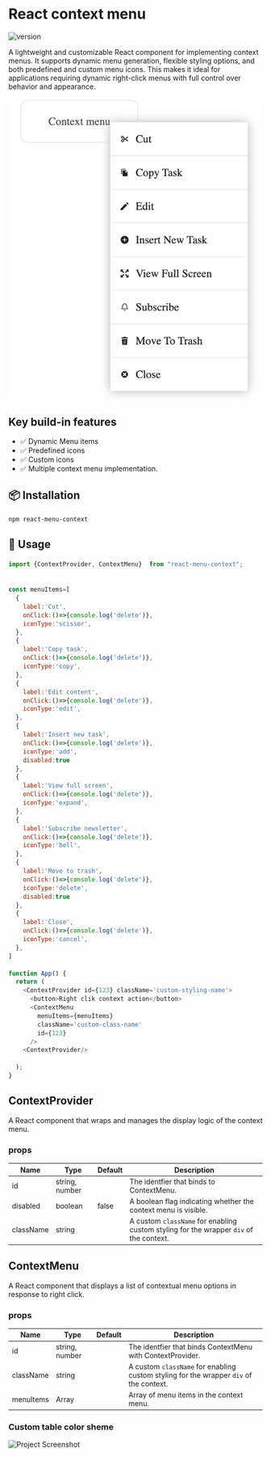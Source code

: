 # React context menu

![version](https://img.shields.io/badge/version-0.0.1-blue.svg)

A lightweight and customizable React component for implementing context menus. It supports dynamic menu generation, flexible styling options,
and both predefined and custom menu icons. This makes it ideal for applications requiring dynamic right-click menus with full control over behavior and appearance.

![Project Screenshot](screenshot-context-menu.png)

## Key build-in features

- ✅ Dynamic Menu items 
- ✅ Predefined icons
- ✅ Custom icons
- ✅ Multiple context menu implementation.


## 📦 Installation

```bash
npm react-menu-context
```
## 🚀 Usage

```js
import {ContextProvider, ContextMenu}  from "react-menu-context";


const menuItems=[
  {
    label:'Cut',  
    onClick:()=>{console.log('delete')},
    iconType:'scissor',
  },
  {
    label:'Copy task',
    onClick:()=>{console.log('delete')},
    iconType:'copy',
  },
  {
    label:'Edit content',
    onClick:()=>{console.log('delete')},
    iconType:'edit',
  },
  {
    label:'Insert new task',
    onClick:()=>{console.log('delete')},
    iconType:'add',
    disabled:true
  },
  {
    label:'View full screen',
    onClick:()=>{console.log('delete')},
    iconType:'expand',
  },
  {
    label:'Subscribe newsletter',
    onClick:()=>{console.log('delete')},
    iconType:'bell',
  },
  {
    label:'Move to trash',
    onClick:()=>{console.log('delete')},
    iconType:'delete',
    disabled:true
  },
  {
    label:'Close',
    onClick:()=>{console.log('delete')},
    iconType:'cancel',
  },
]

function App() {
  return (
    <ContextProvider id={123} className='custom-styling-name'>
      <button>Right clik context action</button>
      <ContextMenu 
        menuItems={menuItems}
        className='custom-class-name'
        id={123}
      />
    <ContextProvider/>
    
  );
}

```

## ContextProvider
A React component that wraps and manages the display logic of the context menu.

### props

| Name | Type | Default | Description |
| ---  | ---  | ------  | -------     |
| id   | string, number |             | The identfier that binds to ContextMenu.                       |
| disabled | boolean    |   false     | A boolean flag indicating whether the context menu is visible. |
| className| string     |             | A custom `className` for enabling custom styling for the wrapper `div` of the context. |

## ContextMenu
A React component that displays a list of contextual menu options in response to right click.

### props
| Name | Type | Default | Description |
| ---  | ---  | ------  | -------     |
| id   | string, number |             | The identfier that binds ContextMenu with ContextProvider.     |
| className | string    |             | A custom `className` for enabling custom styling for the wrapper `div` of the context. |
| menuItems | Array     |             | Array of menu items in the context menu. |



### Custom table color sheme
![Project Screenshot](src/assets/images/theme-green.png)

